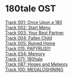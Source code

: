 # 180tale OST
[Track 001: Once Upon a 180](https://onlinesequencer.net/2378784)<br>
[Track 002: Start Menu](https://onlinesequencer.net/2378806)<br>
[Track 003: Your Best Partner](https://onlinesequencer.net/2378862)<br>
[Track 004: Fallen Child](https://onlinesequencer.net/2379014)<br>
[Track 005: Ruined Home](https://onlinesequencer.net/2383001)<br>
[Track 015: PAPYRUS!!!](https://onlinesequencer.net/2416815)<br>
[Track 034: Memory](https://onlinesequencer.net/2388982)<br>
[Track 071: 180!tale](https://onlinesequencer.net/2390978)<br>
[Track 087: Hopes and Meteors](https://onlinesequencer.net/2415910)<br>
[Track 100: MEGALOSHINING](https://onlinesequencer.net/2421814)
